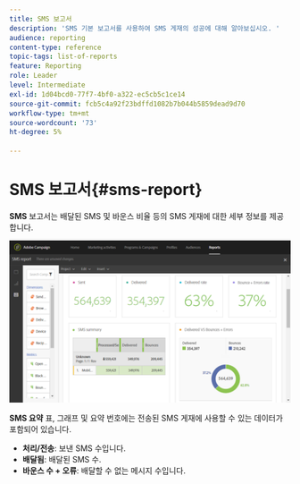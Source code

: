 ```yaml
---
title: SMS 보고서
description: 'SMS 기본 보고서를 사용하여 SMS 게재의 성공에 대해 알아보십시오. '
audience: reporting
content-type: reference
topic-tags: list-of-reports
feature: Reporting
role: Leader
level: Intermediate
exl-id: 1d04bcd0-77f7-4bf0-a322-ec5cb5c1ce14
source-git-commit: fcb5c4a92f23bdffd1082b7b044b5859dead9d70
workflow-type: tm+mt
source-wordcount: '73'
ht-degree: 5%

---
```


# SMS 보고서{#sms-report}

**SMS** 보고서는 배달된 SMS 및 바운스 비율 등의 SMS 게재에 대한 세부 정보를 제공합니다.

![](assets/dynamic_report_sms.png)

**SMS 요약** 표, 그래프 및 요약 번호에는 전송된 SMS 게재에 사용할 수 있는 데이터가 포함되어 있습니다.

* **처리/전송**: 보낸 SMS 수입니다.
* **배달됨**: 배달된 SMS 수.
* **바운스 수 + 오류**: 배달할 수 없는 메시지 수입니다.

